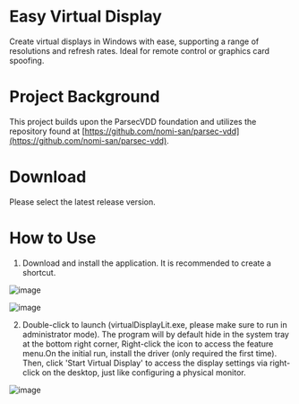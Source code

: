 # Easy Virtual Display

Create virtual displays in Windows with ease, supporting a range of resolutions and refresh rates. Ideal for remote control or graphics card spoofing.

# Project Background

This project builds upon the ParsecVDD foundation and utilizes the repository found at [https://github.com/nomi-san/parsec-vdd](https://github.com/nomi-san/parsec-vdd).

# Download

Please select the latest release version.


# How to Use

1. Download and install the application. It is recommended to create a shortcut.

![image](https://github.com/KtzeAbyss/Easy-Virtual-Display/assets/46898226/e79caa33-480c-486e-b63e-f23abeeef3e3)

![image](https://github.com/KtzeAbyss/Easy-Virtual-Display/assets/46898226/4aff971b-b1ef-4aa4-a04d-43b09df850ea)

2. Double-click to launch (virtualDisplayLit.exe, please make sure to run in administrator mode). The program will by default hide in the system tray at the bottom right corner, Right-click the icon to access the feature menu.On the initial run, install the driver (only required the first time). Then, click 'Start Virtual Display' to access the display settings via right-click on the desktop, just like configuring a physical monitor.

![image](https://github.com/KtzeAbyss/Easy-Virtual-Display/assets/46898226/3471d425-ae62-48b4-be8a-7c0106fb06b1)

